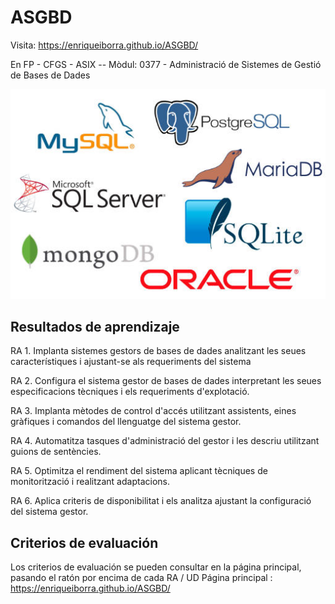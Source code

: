 # ASGBD

Visita:  https://enriqueiborra.github.io/ASGBD/ 

En FP - CFGS - ASIX --
Mòdul: 0377 - Administració de Sistemes de Gestió de Bases de Dades

![CID](docs/imgs/sistemas-GBD.jpg)

## Resultados de aprendizaje
RA 1. Implanta sistemes gestors de bases de dades analitzant les seues característiques i ajustant-se als requeriments del sistema

RA 2. Configura el sistema gestor de bases de dades interpretant les seues especificacions tècniques i els requeriments d'explotació.

RA 3. Implanta mètodes de control d'accés utilitzant assistents, eines gràfiques i comandos del llenguatge del sistema gestor.

RA 4. Automatitza tasques d'administració del gestor i les descriu utilitzant guions de sentències.

RA 5. Optimitza el rendiment del sistema aplicant tècniques de monitorització i realitzant adaptacions.

RA 6. Aplica criteris de disponibilitat i els analitza ajustant la configuració del sistema gestor.

## Criterios de evaluación
Los criterios de evaluación se pueden consultar en la página principal, pasando el ratón por encima de cada RA / UD
Página principal :  https://enriqueiborra.github.io/ASGBD/ 





